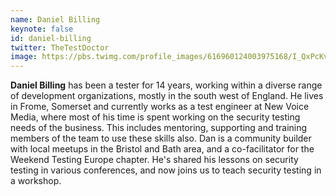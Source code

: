 ```yaml
---
name: Daniel Billing
keynote: false
id: daniel-billing
twitter: TheTestDoctor
image: https://pbs.twimg.com/profile_images/616960124003975168/I_QxPcKv.jpg
---
```

**Daniel Billing** has been a tester for 14 years, working within a diverse range of development organizations, mostly in the south west of England. He lives in Frome, Somerset and currently works as a test engineer at New Voice Media, where most of his time is spent working on the security testing needs of the business. This includes mentoring, supporting and training members of the team to use these skills also. Dan is a community builder with local meetups in the Bristol and Bath area, and a co-facilitator for the Weekend Testing Europe chapter. He's shared his lessons on security testing in various conferences, and now joins us to teach security testing in a workshop. 
